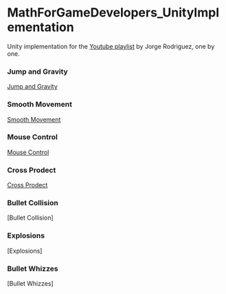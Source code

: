 # MathForGameDevelopers_UnityImplementation

Unity implementation for the [Youtube playlist](https://www.youtube.com/playlist?list=PLW3Zl3wyJwWOpdhYedlD-yCB7WQoHf-My) by Jorge Rodriguez, one by one. 

### Jump and Gravity
[Jump and Gravity](/Assets/1%20jump%20and%20Gravity/)


### Smooth Movement
[Smooth Movement](/Assets/2%20Smooth%20Movement)

### Mouse Control
[Mouse Control](Assets/3%20Mouse%20Control)


### Cross Prodect
[Cross Prodect](/Assets/4%20Cross%20Prodect)


### Bullet Collision
[Bullet Collision]

### Explosions
[Explosions]

### Bullet Whizzes
[Bullet Whizzes]
